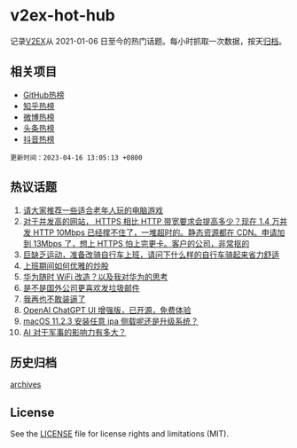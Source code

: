 # v2ex-hot-hub

 记录[V2EX](https://www.v2ex.com/)从 2021-01-06 日至今的热门话题。每小时抓取一次数据，按天[归档](archives)。
 
 ## 相关项目

- [GitHub热榜](https://github.com/snaildev/github-hot-hub)
- [知乎热榜](https://github.com/snaildev/zhihu-hot-hub)
- [微博热榜](https://github.com/snaildev/weibo-hot-hub)
- [头条热榜](https://github.com/snaildev/toutiao-hot-hub)
- [抖音热榜](https://github.com/snaildev/douyin-hot-hub)


 `更新时间：2023-04-16 13:05:13 +0800`

## 热议话题

1. [请大家推荐一些适合老年人玩的电脑游戏](https://www.v2ex.com/t/932826)
1. [对于并发高的网站， HTTPS 相比 HTTP 带宽要求会提高多少？现在 1.4 万并发 HTTP 10Mbps 已经撑不住了，一堆超时的。静态资源都在 CDN。申请加到 13Mbps 了，想上 HTTPS 怕上完更卡。客户的公司，非常抠的](https://www.v2ex.com/t/932789)
1. [巨缺乏运动，准备改骑自行车上班，请问下什么样的自行车骑起来省力舒适](https://www.v2ex.com/t/932809)
1. [上班期间如何优雅的炒股](https://www.v2ex.com/t/932743)
1. [华为随时 WiFi 改造？以及我对华为的思考](https://www.v2ex.com/t/932752)
1. [是不是国外公司更喜欢发垃圾邮件](https://www.v2ex.com/t/932780)
1. [我再也不敢装逼了](https://www.v2ex.com/t/932863)
1. [OpenAI ChatGPT UI 增强版，已开源，免费体验](https://www.v2ex.com/t/932793)
1. [macOS 11.2.3 安装任意 ipa 侧载呢还是升级系统？](https://www.v2ex.com/t/932847)
1. [AI 对于军事的影响力有多大？](https://www.v2ex.com/t/932862)

## 历史归档

[archives](archives)

## License

See the [LICENSE](LICENSE) file for license rights and limitations (MIT).
